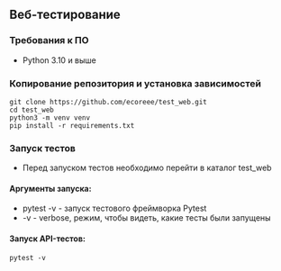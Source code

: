 ## Веб-тестирование
### Требования к ПО
+ Python 3.10 и выше
### Копирование репозитория и установка зависимостей
```
git clone https://github.com/ecoreee/test_web.git
cd test_web
python3 -m venv venv
pip install -r requirements.txt
```
### Запуск тестов
+ Перед запуском тестов необходимо перейти в каталог test_web
#### Аргументы запуска:
+ pytest -v - запуск тестового фреймворка Pytest
+ -v - verbose, режим, чтобы видеть, какие тесты были запущены
#### Запуск API-тестов: 
```
pytest -v
```
